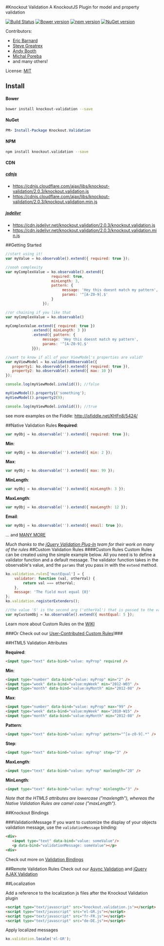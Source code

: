 #Knockout Validation
A KnockoutJS Plugin for model and property validation

[![Build Status](https://travis-ci.org/Knockout-Contrib/Knockout-Validation.svg)](https://travis-ci.org/Knockout-Contrib/Knockout-Validation)
[![Bower version](https://badge.fury.io/bo/knockout-validation.svg)](http://badge.fury.io/bo/knockout-validation)
[![npm version](https://badge.fury.io/js/knockout.validation.svg)](http://badge.fury.io/js/knockout.validation)
[![NuGet version](https://badge.fury.io/nu/Knockout.Validation.svg)](http://badge.fury.io/nu/Knockout.Validation)

Contributors:

* [Eric Barnard](https://github.com/ericmbarnard)
* [Steve Greatrex](https://github.com/stevegreatrex)
* [Andy Booth](https://github.com/andybooth)
* [Michal Poreba](https://github.com/michalporeba)
* and many others!

License: [MIT](http://www.opensource.org/licenses/mit-license.php)


## Install

#### Bower

```sh
bower install knockout-validation --save
```

#### NuGet

```ps1
PM> Install-Package Knockout.Validation
```

#### NPM

```sh
npm install knockout.validation --save
```

#### CDN

##### [cdnjs](https://cdnjs.com/libraries/knockout-validation)
* https://cdnjs.cloudflare.com/ajax/libs/knockout-validation/2.0.3/knockout.validation.js
* https://cdnjs.cloudflare.com/ajax/libs/knockout-validation/2.0.3/knockout.validation.min.js

##### [jsdelivr](http://www.jsdelivr.com/#!knockout.validation)
- https://cdn.jsdelivr.net/knockout.validation/2.0.3/knockout.validation.js
- https://cdn.jsdelivr.net/knockout.validation/2.0.3/knockout.validation.min.js


##Getting Started
```javascript
//start using it!
var myValue = ko.observable().extend({ required: true });

//oooh complexity
var myComplexValue = ko.observable().extend({
                     required: true,
                     minLength: 3,
                     pattern: {
                          message: 'Hey this doesnt match my pattern',
                          params: '^[A-Z0-9].$'
                     }
                 });

//or chaining if you like that
var myComplexValue = ko.observable()

myComplexValue.extend({ required: true })
            .extend({ minLength: 3 })
            .extend({ pattern: {
                 message: 'Hey this doesnt match my pattern',
                 params: '^[A-Z0-9].$'
            }});

//want to know if all of your ViewModel's properties are valid?
var myViewModel = ko.validatedObservable({
   property1: ko.observable().extend({ required: true }),
   property2: ko.observable().extend({ max: 10 })
});

console.log(myViewModel.isValid()); //false

myViewModel().property1('something');
myViewModel().property2(9);

console.log(myViewModel.isValid()); //true

```
see more examples on the Fiddle: http://jsfiddle.net/KHFn8/5424/

##Native Validation Rules
**Required**:

```javascript
var myObj = ko.observable('').extend({ required: true });
```
**Min**:

```javascript
var myObj = ko.observable('').extend({ min: 2 });
```
**Max**:

```javascript
var myObj = ko.observable('').extend({ max: 99 });
```
**MinLength**:

```javascript
var myObj = ko.observable('').extend({ minLength: 3 });
```
**MaxLength**:

```javascript
var myObj = ko.observable('').extend({ maxLength: 12 });
```
**Email**:

```javascript
var myObj = ko.observable('').extend({ email: true });
```

... and [MANY MORE](https://github.com/Knockout-Contrib/Knockout-Validation/wiki/Native-Rules)

_Much thanks to the [jQuery Validation Plug-In](https://github.com/jzaefferer/jquery-validation) team for their work on many of the rules_
##Custom Validation Rules
####Custom Rules
Custom Rules can be created using the simple example below. All you need is to define a validator function and a default message.
The validator function takes in the observable's value, and the `params` that you pass in with the `extend` method.

```javascript
ko.validation.rules['mustEqual'] = {
    validator: function (val, otherVal) {
        return val === otherVal;
    },
    message: 'The field must equal {0}'
};
ko.validation.registerExtenders();

//the value '5' is the second arg ('otherVal') that is passed to the validator
var myCustomObj = ko.observable().extend({ mustEqual: 5 });
```
Learn more about Custom Rules on the [WIKI](https://github.com/Knockout-Contrib/Knockout-Validation/wiki/Custom-Validation-Rules)

###Or Check out our [User-Contributed Custom Rules](https://github.com/Knockout-Contrib/Knockout-Validation/wiki/User-Contributed-Rules)!###

##HTML5 Validation Attributes

**Required**:

```html
<input type="text" data-bind="value: myProp" required />
```

**Min**:

```html
<input type="number" data-bind="value: myProp" min="2" />
<input type="week" data-bind="value:myWeek" min="2012-W03" />
<input type="month" data-bind="value:myMonth" min="2012-08" />
```

**Max**:

```html
<input type="number" data-bind="value: myProp" max="99" />
<input type="week" data-bind="value:myWeek" max="2010-W15" />
<input type="month" data-bind="value:myMonth" min="2012-08" />
```

**Pattern**:

```html
<input type="text" data-bind="value: myProp" pattern="^[a-z0-9].*" />
```

**Step**:

```html
<input type="text" data-bind="value: myProp" step="3" />
```

**MaxLength**:

```html
<input type="text" data-bind="value: myProp" maxlength="20" />
```

**MinLength**:

```html
<input type="text" data-bind="value: myProp" minlength="3" />
```

_Note that the HTML5 attributes are lowercase ("maxlength"), whereas the
Native Validation Rules are camel case ("maxLength")._

##Knockout Bindings

###ValidationMessage
If you want to customize the display of your objects validation message, use the `validationMessage` binding:

```html
<div>
   <input type="text" data-bind="value: someValue"/>
   <p data-bind="validationMessage: someValue"></p>
<div>
```
Check out more on [Validation Bindings](https://github.com/Knockout-Contrib/Knockout-Validation/wiki/Validation-Bindings)

##Remote Validation Rules
Check out our [Async Validation](https://github.com/Knockout-Contrib/Knockout-Validation/wiki/Async-Rules) and [jQuery AJAX Validation](https://github.com/ericmbarnard/Knockout-Validation/wiki/Async-Rules)

##Localization

Add a reference to the localization js files after the Knockout Validation plugin

```html
<script type="text/javascript" src="knockout.validation.js"></script>
<script type="text/javascript" src="el-GR.js"></script>
<script type="text/javascript" src="fr-FR.js"></script>
<script type="text/javascript" src="de-DE.js"></script>
```

Apply localized messages

```js
ko.validation.locale('el-GR');
```
